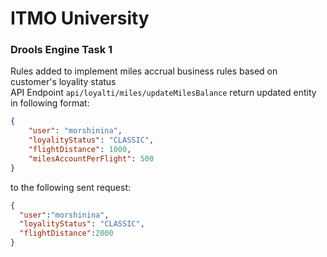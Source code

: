 # ITMO University
### Drools Engine Task 1

Rules added to implement miles accrual business rules based on customer's loyality status<br>
API Endpoint `api/loyalti/miles/updateMilesBalance` return updated entity in following format:
```json
{
    "user": "morshinina",
    "loyalityStatus": "CLASSIC",
    "flightDistance": 1000,
    "milesAccountPerFlight": 500
}
```
to the following sent request:
```json
{
  "user":"morshinina",
  "loyalityStatus": "CLASSIC",
  "flightDistance":2000
}
```